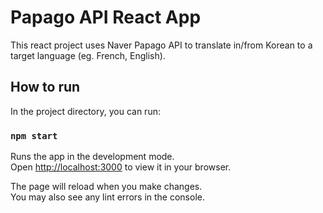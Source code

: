 # Papago API React App

This react project uses Naver Papago API to translate in/from Korean to a target language (eg. French, English).

## How to run

In the project directory, you can run:

### `npm start`

Runs the app in the development mode.\
Open [http://localhost:3000](http://localhost:3000) to view it in your browser.

The page will reload when you make changes.\
You may also see any lint errors in the console.